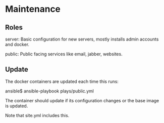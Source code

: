 Maintenance
===========

Roles
-----

server: Basic configuration for new servers, mostly installs admin accounts and docker.

public: Public facing services like email, jabber, websites.

Update
------

The docker containers are updated each time this runs:

ansible$ ansible-playbook plays/public.yml

The container should update if its configuration changes or the base
image is updated.

Note that site.yml includes this.
